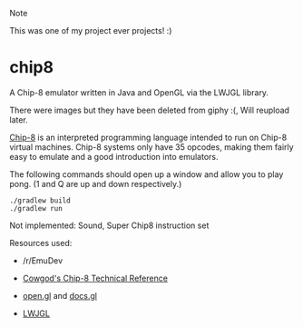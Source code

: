 > [!NOTE]
> This was one of my project ever projects! :) 
# chip8
A Chip-8 emulator written in Java and OpenGL via the LWJGL library.

There were images but they have been deleted from giphy :(, Will reupload later.


[Chip-8](https://en.wikipedia.org/wiki/CHIP-8) is an interpreted programming language intended to run on Chip-8 virtual machines. 
Chip-8 systems only have 35 opcodes, making them fairly easy to emulate and a good introduction into emulators. 

The following commands should open up a window and allow you to play pong. (1 and Q are up and down respectively.)
```
./gradlew build
./gradlew run
```

Not implemented: Sound, Super Chip8 instruction set

Resources used:
+ /r/EmuDev
- [Cowgod's Chip-8 Technical Reference](http://devernay.free.fr/hacks/chip8/C8TECH10.HTM)
+ [open.gl](open.gl) and [docs.gl](docs.gl)
- [LWJGL](https://www.lwjgl.org/)
